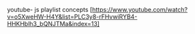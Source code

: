 youtube- js playlist concepts [https://www.youtube.com/watch?v=o5XweHW-H4Y&list=PLC3y8-rFHvwiRYB4-HHKHblh3_bQNJTMa&index=13]
